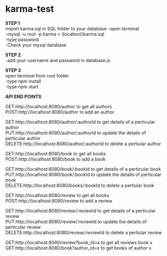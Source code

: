 # karma-test

**STEP 1**\
import karma.sql  in SQL folder to your database
-open terminal\
-mysql -u root -p karma < (location)\karma.sql\
-type password\
-Check your mysql database


**STEP 2**\
-add your username and password in database.js

**STEP 3**\
open terminal from root folder\
-type npm install\
-type npm start

**API END POINTS**

GET:http://localhost:8080/author  to get all authors\
POST:http://localhost:8080/author to add an author

GET:http://localhost:8080/author/:authorId  to get details of a perticular author\
PUT:http://localhost:8080/author/:authorId to update the details of perticular author\
DELETE:http://localhost:8080/author/:authorId to delete a pertiular author


GET:http://localhost:8080/book  to get all books\
POST:http://localhost:8080/book to add a book

GET:http://localhost:8080/book/:bookId  to get details of a perticular book\
PUT:http://localhost:8080/book/:bookId to update the details of perticular book\
DELETE:http://localhost:8080/books/:bookId to delete a pertiular book


GET:http://localhost:8080/review  to get all books\
POST:http://localhost:8080/review to add a review

GET:http://localhost:8080/review/:reviewId  to get details of a perticular review\
PUT:http://localhost:8080/review/:reviewId to update the details of perticular review\
DELETE:http://localhost:8080/review/:reviewId to delete a pertiular review

GET:http://localhost:8080/review?book_Id=x  to get all reviews book x\
GET:http://localhost:8080/book?author_Id=x  to get books of author x




